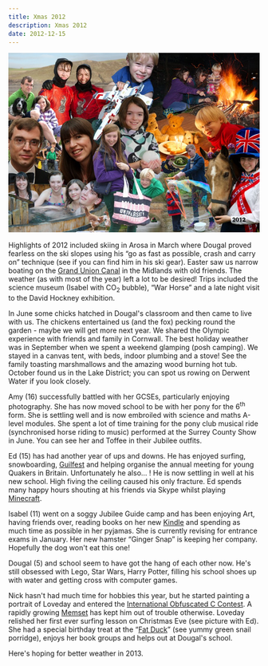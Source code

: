 ```yaml
---
title: Xmas 2012
description: Xmas 2012
date: 2012-12-15
---
```



<a href="large.jpg"><img src="small.jpg" alt="[Xmas 2012]" class="center" /></a>

<p>Highlights of 2012 included skiing in Arosa in March where Dougal proved fearless on the ski slopes using his “go as fast as possible, crash and carry on” technique (see if you can find him in his ski gear).  Easter saw us narrow boating on the <a href="http://en.wikipedia.org/wiki/Grand_Union_Canal">Grand Union Canal</a> in the Midlands with old friends.  The weather (as with most of the year) left a lot to be desired! Trips included the science museum (Isabel with CO<sub>2</sub> bubble), “War Horse” and a late night visit to the David Hockney exhibition.</p>

<p>In June some chicks hatched in Dougal's classroom and then came to live with us. The chickens entertained us (and the fox) pecking round the garden - maybe we will get more next year.  We shared the Olympic experience with friends and family in Cornwall. The best holiday weather was in September when we spent a weekend glamping (posh camping). We stayed in a canvas tent, with beds, indoor plumbing and a stove!  See the family toasting marshmallows and the amazing wood burning hot tub.  October found us in the Lake District; you can spot us rowing on Derwent Water if you look closely.</p>

<p>Amy (16) successfully battled with her GCSEs, particularly enjoying photography. She has now moved school to be with her pony for the 6<sup>th</sup> form.  She is settling well and is now embroiled with science and maths A-level modules. She spent a lot of time training for the pony club musical ride (synchronised horse riding to music) performed at the Surrey County Show in June. You can see her and Toffee in their Jubilee outfits.</p>

<p>Ed (15) has had another year of ups and downs. He has enjoyed surfing, snowboarding, <a href="http://www.guilfest.co.uk">Guilfest</a> and helping organise the annual meeting for young Quakers in Britain. Unfortunately he also... ! He is now settling in well at his new school. High fiving the ceiling caused his only fracture. Ed spends many happy hours shouting at his friends via Skype whilst playing <a href="http://minecraft.net/">Minecraft</a>.</p>

<p>Isabel (11) went on a soggy Jubilee Guide camp and has been enjoying Art, having friends over, reading books on her new <a href="http://en.wikipedia.org/wiki/Amazon_Kindle">Kindle</a> and spending as much time as possible in her pyjamas.  She is currently revising for entrance exams in January. Her new hamster “Ginger Snap” is keeping her company. Hopefully the dog won't eat this one!</p>

<p>Dougal (5) and school seem to have got the hang of each other now. He's still obsessed with Lego, Star Wars, Harry Potter, filling his school shoes up with water and getting cross with computer games.</p>

<p>Nick hasn't had much time for hobbies this year, but he started painting a portrait of Loveday and entered the <a href="http://www.ioccc.org/">International Obfuscated C Contest</a>. A rapidly growing <a href="http://www.memset.com/">Memset</a> has kept him out of trouble otherwise. Loveday relished her first ever surfing lesson on Christmas Eve (see picture with Ed). She had a special birthday treat at the “<a href="http://www.thefatduck.co.uk/">Fat Duck</a>” (see yummy green snail porridge), enjoys her book groups and helps out at Dougal's school.</p>

<p>Here's hoping for better weather in 2013.</p>
